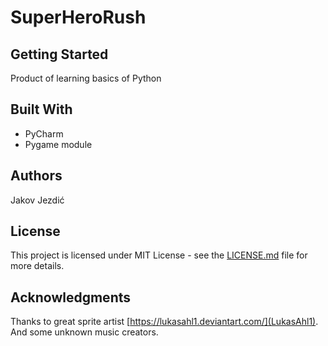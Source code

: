 # SuperHeroRush

## Getting Started

Product of learning basics of Python

## Built With
* PyCharm
* Pygame module

## Authors

Jakov Jezdić

## License

This project is licensed under MIT License - see the [LICENSE.md](LICENSE.md) file for more details.

## Acknowledgments

Thanks to great sprite artist [https://lukasahl1.deviantart.com/](LukasAhl1).
And some unknown music creators.

